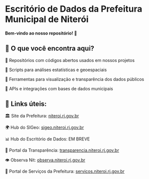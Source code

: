 <h1>Escritório de Dados da Prefeitura Municipal de Niterói</h1>
<h4>Bem-vindo ao nosso repositório! 🚀</h4>

<div>
  <h2>🔎 O que você encontra aqui?</h2>
  <p>🔸 Repositórios com códigos abertos usados em nossos projetos</p>
  <p>🔸 Scripts para análises estatísticas e geoespaciais</p>
  <p>🔸 Ferramentas para visualização e transparência dos dados públicos</p>
  <p>🔸 APIs e integrações com bases de dados municipais</p>
</div>

<div>
  <h2>🔗 Links úteis:</h2>
  <p>🏛 Site da Prefeitura: <a href="https://niteroi.rj.gov.br/" alt="site da prefeitura de Niterói" target="_blank">niteroi.rj.gov.br</a></p>
  <p>🌍 Hub do SIGeo: <a href="https://www.sigeo.niteroi.rj.gov.br/" alt="Hub do SIGeo" target="_blank">sigeo.niteroi.rj.gov.br</a></p>
  <p>📊 Hub do Escritório de Dados: EM BREVE</p>
  <p>🔎 Portal da Transparência: <a href="https://transparencia.niteroi.rj.gov.br/#/" alt="Portal da Transparência de Niterói" target="_blank">transparencia.niteroi.rj.gov.br</a></p>
  <p>👁 Observa Nit: <a href="https://observa.niteroi.rj.gov.br/" alt="Site Observa Nit" target="_blank">observa.niteroi.rj.gov.br</a></p>
  <p>💼 Portal de Serviços da Prefeitura: <a href="https://servicos.niteroi.rj.gov.br/#/main/dyview" alt="Portal de Serviços da Prefeitura de Niterói" target="_blank">servicos.niteroi.rj.gov.br</a></p>
</div>



